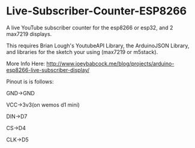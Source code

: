 # Live-Subscriber-Counter-ESP8266
A live YouTube subscriber counter for the esp8266 or esp32, and 2 max7219 displays.

This requires Brian Lough's YoutubeAPI Library, the ArduinoJSON Library, and libraries for the sketch your using (max7219 or m5stack).

More Info Here: http://www.joeybabcock.me/blog/projects/arduino-esp8266-live-subscriber-display/

Pinout is is follows: 

GND->GND

VCC->3v3(on wemos d1 mini)

DIN->D7

CS->D4

CLK->D5
